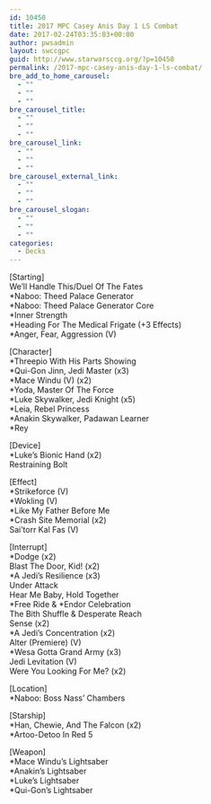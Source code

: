 ```yaml
---
id: 10450
title: 2017 MPC Casey Anis Day 1 LS Combat
date: 2017-02-24T03:35:03+00:00
author: pwsadmin
layout: swccgpc
guid: http://www.starwarsccg.org/?p=10450
permalink: /2017-mpc-casey-anis-day-1-ls-combat/
bre_add_to_home_carousel:
  - ""
  - ""
  - ""
bre_carousel_title:
  - ""
  - ""
  - ""
bre_carousel_link:
  - ""
  - ""
  - ""
bre_carousel_external_link:
  - ""
  - ""
  - ""
bre_carousel_slogan:
  - ""
  - ""
  - ""
categories:
  - Decks
---
```

[Starting]  
We&#8217;ll Handle This/Duel Of The Fates  
*Naboo: Theed Palace Generator  
*Naboo: Theed Palace Generator Core  
*Inner Strength  
*Heading For The Medical Frigate (+3 Effects)  
*Anger, Fear, Aggression (V)

[Character]  
*Threepio With His Parts Showing  
*Qui-Gon Jinn, Jedi Master (x3)  
*Mace Windu (V) (x2)  
*Yoda, Master Of The Force  
*Luke Skywalker, Jedi Knight (x5)  
*Leia, Rebel Princess  
*Anakin Skywalker, Padawan Learner  
*Rey

[Device]  
*Luke&#8217;s Bionic Hand (x2)  
Restraining Bolt

[Effect]  
*Strikeforce (V)  
*Wokling (V)  
*Like My Father Before Me  
*Crash Site Memorial (x2)  
Sai&#8217;torr Kal Fas (V)

[Interrupt]  
*Dodge (x2)  
Blast The Door, Kid! (x2)  
*A Jedi&#8217;s Resilience (x3)  
Under Attack  
Hear Me Baby, Hold Together  
\*Free Ride & \*Endor Celebration  
The Bith Shuffle & Desperate Reach  
Sense (x2)  
*A Jedi&#8217;s Concentration (x2)  
Alter (Premiere) (V)  
*Wesa Gotta Grand Army (x3)  
Jedi Levitation (V)  
Were You Looking For Me? (x2)

[Location]  
*Naboo: Boss Nass&#8217; Chambers

[Starship]  
*Han, Chewie, And The Falcon (x2)  
*Artoo-Detoo In Red 5

[Weapon]  
*Mace Windu&#8217;s Lightsaber  
*Anakin&#8217;s Lightsaber  
*Luke&#8217;s Lightsaber  
*Qui-Gon&#8217;s Lightsaber